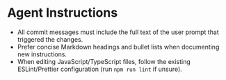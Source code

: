 # Agent Instructions

- All commit messages must include the full text of the user prompt that triggered the changes.
- Prefer concise Markdown headings and bullet lists when documenting new instructions.
- When editing JavaScript/TypeScript files, follow the existing ESLint/Prettier configuration (run `npm run lint` if unsure).
